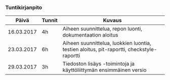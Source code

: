 ### Tuntikirjanpito
Päivä | Tunnit | Kuvaus
--------------- | ----- | ------
16.03.2017 | 4h | Aiheen suunnittelua, repon luonti, dokumentaation aloitus
23.03.2017 | 6h | Aiheen suunnittelua, luokkien luontia, testien aloitus, pit-raportti, checkstyle-raportti 
29.03.2017 | 3h | Tiedoston lisäys -toimintoja ja käyttöliittymän ensimmäinen versio
